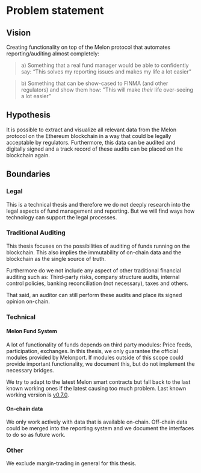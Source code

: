 # Problem statement

## Vision

Creating functionality on top of the Melon protocol that automates reporting/auditing almost completely:

> a) Something that a real fund manager would be able to confidently say: “This solves my reporting issues and makes my life a lot easier”

> b) Something that can be show-cased to FINMA (and other regulators) and show them how: "This will make _their_ life over-seeing a lot easier”

## Hypothesis

It is possible to extract and visualize all relevant data from the Melon protocol on the Ethereum blockchain in a way that could be legally acceptable by regulators. Furthermore, this data can be audited and digitally signed and a track record of these audits can be placed on the blockchain again.

## Boundaries

### Legal

This is a technical thesis and therefore we do not deeply research into the legal aspects of fund management and reporting. But we will find ways how technology can support the legal processes.

### Traditional Auditing

This thesis focuses on the possibilities of auditing of funds running on the blockchain. This also implies the immutability of on-chain data and the blockchain as the single source of truth.

Furthermore do we not include any aspect of other traditional financial auditing such as: Third-party risks, company structure audits, internal control policies, banking reconciliation (not necessary), taxes and others.

That said, an auditor can still perform these audits and place its signed opinion on-chain.

### Technical

#### Melon Fund System

A lot of functionality of funds depends on third party modules: Price feeds, participation, exchanges. In this thesis, we only guarantee the official modules provided by Melonport. If modules outside of this scope could provide important functionality, we document this, but do not implement the necessary bridges.

We try to adapt to the latest Melon smart contracts but fall back to the last known working ones if the latest causing too much problem. Last known working version is [v0.7.0](https://github.com/melonproject/smart-contracts/tree/v0.7.0).

#### On-chain data

We only work actively with data that is available on-chain. Off-chain data could be merged into the reporting system and we document the interfaces to do so as future work.

### Other

We exclude margin-trading in general for this thesis.
